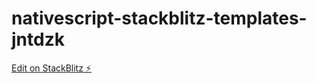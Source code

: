# nativescript-stackblitz-templates-jntdzk

[Edit on StackBlitz ⚡️](https://stackblitz.com/edit/nativescript-stackblitz-templates-jntdzk)
